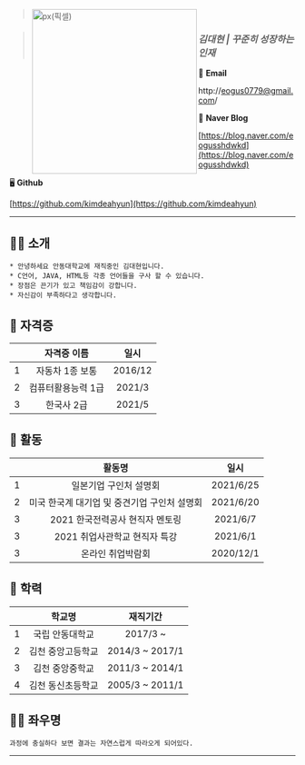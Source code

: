 > <img src="https://user-images.githubusercontent.com/55431809/123609091-5292fe80-d83a-11eb-971d-b8d199eb81a5.JPG" width="290px" height="290px" title="px(픽셀)" align="left"></img><br/>

>  ### ***김대현  | 꾸준히 성장하는 인재***

📧  **Email**

http://eogus0779@gmail.com/

📙  **Naver Blog**

[https://blog.naver.com/eogusshdwkd](https://blog.naver.com/eogusshdwkd)

🖥  **Github**

[https://github.com/kimdeahyun](https://github.com/kimdeahyun)

<hr/>

## 🙋‍♀️ 소개

```
* 안녕하세요 안동대학교에 재직중인 김대현입니다.
* C언어, JAVA, HTML등 각종 언어들을 구사 할 수 있습니다.
* 장점은 끈기가 있고 책임감이 강합니다.
* 자신감이 부족하다고 생각합니다.
```

## 📜 자격증

| | 자격증 이름 | 일시 | 
| :-: | :-: | :-: | 
| 1 | 자동차 1종 보통 | 2016/12 |
| 2 | 컴퓨터활용능력 1급  | 2021/3 | 
| 3 | 한국사 2급 | 2021/5 |

## 🧩 활동

| | 활동명 | 일시 | 
| :-: | :-: | :-: | 
| 1 | 일본기업 구인처 설명회 | 2021/6/25 |
| 2 | 미국 한국계 대기업 및 중견기업 구인처 설명회 | 2021/6/20 | 
| 3 | 2021 한국전력공사 현직자 멘토링 | 2021/6/7 | 
| 3 | 2021 취업사관학교 현직자 특강 | 2021/6/1 | 
| 3 | 온라인 취업박람회 | 2020/12/1 | 

## 🏫 학력

| | 학교명 | 재직기간 | 
| :-: | :-: | :-: | 
| 1 | 국립 안동대학교 | 2017/3 ~ |
| 2 | 김천 중앙고등학교 | 2014/3 ~ 2017/1 | 
| 3 | 김천 중앙중학교 | 2011/3 ~ 2014/1 | 
| 4 | 김천 동신초등학교 | 2005/3 ~ 2011/1 | 

## 👊🏼 좌우명

```
과정에 충실하다 보면 결과는 자연스럽게 따라오게 되어있다.
```

<hr/>
